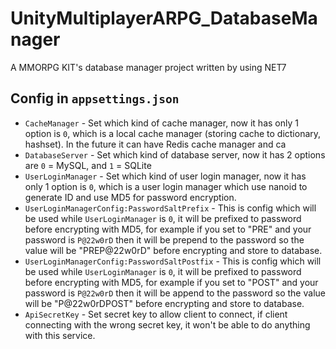 # UnityMultiplayerARPG_DatabaseManager

A MMORPG KIT's database manager project written by using NET7

## Config in `appsettings.json`

- `CacheManager` - Set which kind of cache manager, now it has only 1 option is `0`, which is a local cache manager (storing cache to dictionary, hashset). In the future it can have Redis cache manager and ca
- `DatabaseServer` - Set which kind of database server, now it has 2 options are `0` = MySQL, and `1` = SQLite
- `UserLoginManager` - Set which kind of user login manager, now it has only 1 option is `0`, which is a user login manager which use nanoid to generate ID and use MD5 for password encryption.
- `UserLoginManagerConfig:PasswordSaltPrefix` - This is config which will be used while `UserLoginManager` is `0`, it will be prefixed to password before encrypting with MD5, for example if you set to "PRE" and your password is `P@22w0rD` then it will be prepend to the password so the value will be "PREP@22w0rD" before encrypting and store to database.
- `UserLoginManagerConfig:PasswordSaltPostfix` - This is config which will be used while `UserLoginManager` is `0`, it will be prefixed to password before encrypting with MD5, for example if you set to "POST" and your password is `P@22w0rD` then it will be append to the password so the value will be "P@22w0rDPOST" before encrypting and store to database.
- `ApiSecretKey` - Set secret key to allow client to connect, if client connecting with the wrong secret key, it won't be able to do anything with this service.
